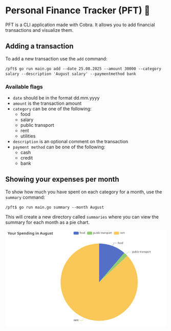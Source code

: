 # Personal Finance Tracker (PFT) 🧮
PFT is a CLI application made with Cobra. It allows you to add financial transactions and visualize them.
## Adding a transaction
To add a new transaction use the ```add``` command:

```
/pft$ go run main.go add --date 25.08.2025 --amount 30000 --category salary --description 'August salary' --paymentmethod bank
```

### Available flags
- ```date``` should be in the format dd.mm.yyyy
- ```amount``` is the transaction amount
- ```category``` can be one of the following:
  - food
  - salary
  - public transport
  - rent
  - utilities
- ```description``` is an optional comment on the transaction
- ```payment method``` can be one of the following:
  - cash
  - credit
  - bank

## Showing your expenses per month

To show how much you have spent on each category for a month, use the ```summary``` command:

```
/pft$ go run main.go summary --month August
```

This will create a new directory called ```summaries``` where you can view the summary for each month as a pie chart.

![Sample summary](assets/summary.png "Summary")